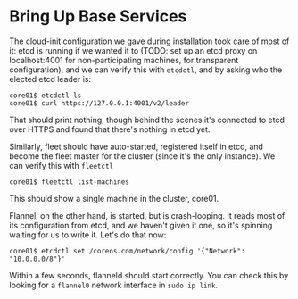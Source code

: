 # Bring Up Base Services

The cloud-init configuration we gave during installation took care of
most of it: etcd is running if we wanted it to (TODO: set up an etcd
proxy on localhost:4001 for non-participating machines, for
transparent configuration), and we can verify this with `etcdctl`, and
by asking who the elected etcd leader is:

```console
core01$ etcdctl ls
core01$ curl https://127.0.0.1:4001/v2/leader
```

That should print nothing, though behind the scenes it's connected to
etcd over HTTPS and found that there's nothing in etcd yet.

Similarly, fleet should have auto-started, registered itself in etcd,
and become the fleet master for the cluster (since it's the only
instance). We can verify this with `fleetctl`

```console
core01$ fleetctl list-machines
```

This should show a single machine in the cluster, core01.

Flannel, on the other hand, is started, but is crash-looping. It reads
most of its configuration from etcd, and we haven't given it one, so
it's spinning waiting for us to write it. Let's do that now:

```console
core01$ etcdctl set /coreos.com/network/config '{"Network": "10.0.0.0/8"}'
```

Within a few seconds, flanneld should start correctly. You can check
this by looking for a `flannel0` network interface in `sudo ip link`.
